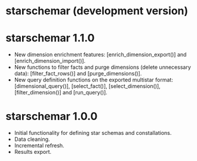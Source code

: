 
# starschemar (development version)

# starschemar 1.1.0
* New dimension enrichment features: [enrich_dimension_export()] and [enrich_dimension_import()].
* New functions to filter facts and purge dimensions (delete unnecessary data): [filter_fact_rows()] and [purge_dimensions()].
* New query definition functions on the exported multistar format: [dimensional_query()], [select_fact()], [select_dimension()], [filter_dimension()] and [run_query()].

# starschemar 1.0.0
* Initial functionality for defining star schemas and constallations.
* Data cleaning.
* Incremental refresh.
* Results export.
